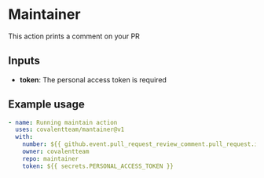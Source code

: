 # Maintainer
This action prints a comment on your PR

## Inputs
- **token**: The personal access token is required

## Example usage

```yaml
- name: Running maintain action    
  uses: covalentteam/mantainer@v1
  with:
    number: ${{ github.event.pull_request_review_comment.pull_request.id }}
    owner: covalentteam
    repo: maintainer
    token: ${{ secrets.PERSONAL_ACCESS_TOKEN }}
```
